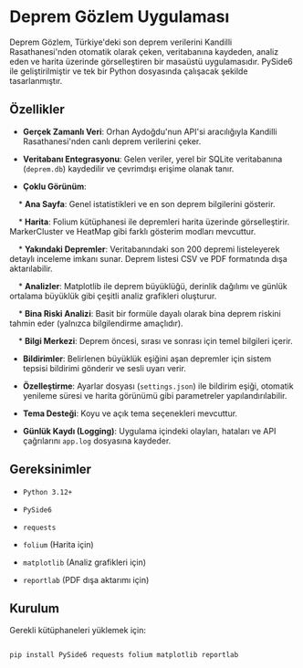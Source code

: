 # Deprem Gözlem Uygulaması



Deprem Gözlem, Türkiye'deki son deprem verilerini Kandilli Rasathanesi'nden otomatik olarak çeken, veritabanına kaydeden, analiz eden ve harita üzerinde görselleştiren bir masaüstü uygulamasıdır. PySide6 ile geliştirilmiştir ve tek bir Python dosyasında çalışacak şekilde tasarlanmıştır.



## Özellikler



* **Gerçek Zamanlı Veri**: Orhan Aydoğdu'nun API'si aracılığıyla Kandilli Rasathanesi'nden canlı deprem verilerini çeker.

* **Veritabanı Entegrasyonu**: Gelen veriler, yerel bir SQLite veritabanına (`deprem.db`) kaydedilir ve çevrimdışı erişime olanak tanır.

* **Çoklu Görünüm**:

    * **Ana Sayfa**: Genel istatistikleri ve en son deprem bilgilerini gösterir.

    * **Harita**: Folium kütüphanesi ile depremleri harita üzerinde görselleştirir. MarkerCluster ve HeatMap gibi farklı gösterim modları mevcuttur.

    * **Yakındaki Depremler**: Veritabanındaki son 200 depremi listeleyerek detaylı inceleme imkanı sunar. Deprem listesi CSV ve PDF formatında dışa aktarılabilir.

    * **Analizler**: Matplotlib ile deprem büyüklüğü, derinlik dağılımı ve günlük ortalama büyüklük gibi çeşitli analiz grafikleri oluşturur.

    * **Bina Riski Analizi**: Basit bir formüle dayalı olarak bina deprem riskini tahmin eder (yalnızca bilgilendirme amaçlıdır).

    * **Bilgi Merkezi**: Deprem öncesi, sırası ve sonrası için temel bilgileri içerir.

* **Bildirimler**: Belirlenen büyüklük eşiğini aşan depremler için sistem tepsisi bildirimi gönderir ve sesli uyarı verir.

* **Özelleştirme**: Ayarlar dosyası (`settings.json`) ile bildirim eşiği, otomatik yenileme süresi ve harita görünümü gibi parametreler yapılandırılabilir.

* **Tema Desteği**: Koyu ve açık tema seçenekleri mevcuttur.

* **Günlük Kaydı (Logging)**: Uygulama içindeki olayları, hataları ve API çağrılarını `app.log` dosyasına kaydeder.



## Gereksinimler



* `Python 3.12+`

* `PySide6`

* `requests`

* `folium` (Harita için)

* `matplotlib` (Analiz grafikleri için)

* `reportlab` (PDF dışa aktarımı için)



## Kurulum



Gerekli kütüphaneleri yüklemek için:



```bash

pip install PySide6 requests folium matplotlib reportlab

```

